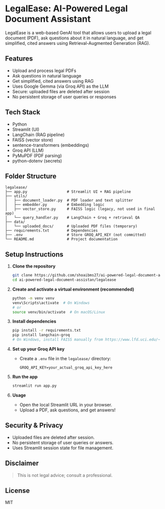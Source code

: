 # LegalEase: AI-Powered Legal Document Assistant

LegalEase is a web-based GenAI tool that allows users to upload a legal document (PDF), ask questions about it in natural language, and get simplified, cited answers using Retrieval-Augmented Generation (RAG).

## Features
- Upload and process legal PDFs
- Ask questions in natural language
- Get simplified, cited answers using RAG
- Uses Google Gemma (via Groq API) as the LLM
- Secure: uploaded files are deleted after session
- No persistent storage of user queries or responses

## Tech Stack
- Python
- Streamlit (UI)
- LangChain (RAG pipeline)
- FAISS (vector store)
- sentence-transformers (embeddings)
- Groq API (LLM)
- PyMuPDF (PDF parsing)
- python-dotenv (secrets)

## Folder Structure
```
legalease/
├── app.py                  # Streamlit UI + RAG pipeline
├── utils/
│   ├── document_loader.py  # PDF loader and text splitter
│   ├── embedder.py         # Embedding logic
│   ├── vector_store.py     # FAISS logic (legacy, not used in final app)
│   └── query_handler.py    # LangChain + Groq + retrieval QA
├── data/
│   └── uploaded_docs/      # Uploaded PDF files (temporary)
├── requirements.txt        # Dependencies
├── .env                    # Store GROQ_API_KEY (not committed)
└── README.md               # Project documentation
```

## Setup Instructions

1. **Clone the repository**
   ```sh
   git clone https://github.com/shoaibms27/ai-powered-legal-document-assistan.git
   cd ai-powered-legal-document-assistan/legalease
   ```

2. **Create and activate a virtual environment (recommended)**
   ```sh
   python -m venv venv
   venv\Scripts\activate  # On Windows
   # or
   source venv/bin/activate  # On macOS/Linux
   ```

3. **Install dependencies**
   ```sh
   pip install -r requirements.txt
   pip install langchain-groq
   # On Windows, install FAISS manually from https://www.lfd.uci.edu/~gohlke/pythonlibs/#faiss
   ```

4. **Set up your Groq API key**
   - Create a `.env` file in the `legalease/` directory:
     ```
     GROQ_API_KEY=your_actual_groq_api_key_here
     ```

5. **Run the app**
   ```sh
   streamlit run app.py
   ```

6. **Usage**
   - Open the local Streamlit URL in your browser.
   - Upload a PDF, ask questions, and get answers!

## Security & Privacy
- Uploaded files are deleted after session.
- No persistent storage of user queries or answers.
- Uses Streamlit session state for file management.

## Disclaimer
> This is not legal advice; consult a professional.

## License
MIT 